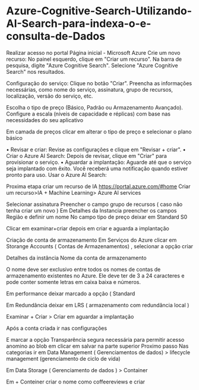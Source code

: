 # Azure-Cognitive-Search-Utilizando-AI-Search-para-indexa-o-e-consulta-de-Dados
Realizar acesso no portal  Página inicial - Microsoft Azure
Crie um novo recurso: No painel esquerdo, clique em "Criar um recurso". Na barra de pesquisa, digite "Azure Cognitive Search". Selecione "Azure Cognitive Search" nos resultados.
 

 Configuração do serviço: Clique no botão "Criar". Preencha as informações necessárias, como nome do serviço, assinatura, grupo de recursos, localização, versão do serviço, etc.

 

Escolha o tipo de preço (Básico, Padrão ou Armazenamento Avançado). Configure a escala (níveis de capacidade e réplicas) com base nas necessidades do seu aplicativo



 

Em camada de preços clicar em alterar o tipo de preço e selecionar o plano básico 



 

 

 
•	Revisar e criar: Revise as configurações e clique em "Revisar + criar".
•	Criar o Azure AI Search: Depois de revisar, clique em "Criar" para provisionar o serviço.
•	Aguardar a implantação: Aguarde até que o serviço seja implantado com êxito. Você receberá uma notificação quando estiver pronto para uso. Usar o Azure AI Search:


Proxima etapa criar um recurso de IA 
https://portal.azure.com/#home
Criar um recurso>IA + Machine Learning> Azure AI services
 

Selecionar assinatura 
Preencher o campo grupo de recursos ( caso não  tenha criar um novo )
Em Detalhes da Instancia preencher os campos Região e definir um  nome 
No campo tipo de preço deixar em Standard S0
 
 
Clicar em examinar+criar depois em criar e aguarda a implantação 

 

Criação de conta de armazenamento 
Em Serviços do Azure  clicar em Storange Accounts ( Contas de Armazenamentos)  , selecionar a opção criar
 

 


 

Detalhes da instância
Nome da conta de armazenamento
 
O nome deve ser exclusivo entre todos os nomes de contas de armazenamento existentes no Azure. Ele deve ter de 3 a 24 caracteres e pode conter somente letras em caixa baixa e números.

Em performance deixar marcado a opção ( Standard
 

Em Redundância deixar em LRS ( armazenamento com redundância local )
  
Examinar + Criar > Criar em aguardar a implantação
 
 

Após a conta criada ir nas configurações 
 
E marcar a opção Transparência segura necessária para permitir acesso anomino ao blob em clicar em salvar na parte superior 
Proximo passo 
Nas categorias ir em Data Management ( Gerenciamentos de dados) > lifecycle management (gerenciamento de ciclo de vida) 

 

Em  Data Storage ( Gerenciamento de dados ) > Container
 

Em + Conteiner criar  o nome como coffeereviews e criar 
 

 
 


